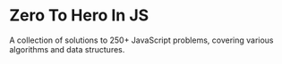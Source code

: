 # Zero To Hero In JS
A collection of solutions to 250+ JavaScript problems, covering various algorithms and data structures.

